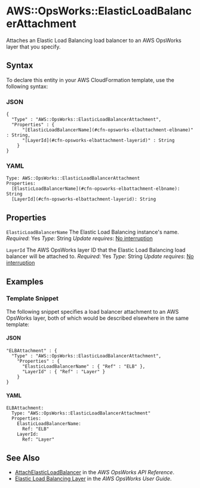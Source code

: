 # AWS::OpsWorks::ElasticLoadBalancerAttachment<a name="aws-resource-opsworks-elbattachment"></a>

Attaches an Elastic Load Balancing load balancer to an AWS OpsWorks layer that you specify\.

## Syntax<a name="aws-resource-opsworks-elbattachment-syntax"></a>

To declare this entity in your AWS CloudFormation template, use the following syntax:

### JSON<a name="aws-resource-opsworks-elbattachment-syntax.json"></a>

```
{
  "Type" : "AWS::OpsWorks::ElasticLoadBalancerAttachment",
  "Properties" : {
      "[ElasticLoadBalancerName](#cfn-opsworks-elbattachment-elbname)" : String,
      "[LayerId](#cfn-opsworks-elbattachment-layerid)" : String
    }
}
```

### YAML<a name="aws-resource-opsworks-elbattachment-syntax.yaml"></a>

```
Type: AWS::OpsWorks::ElasticLoadBalancerAttachment
Properties:
  [ElasticLoadBalancerName](#cfn-opsworks-elbattachment-elbname): String
  [LayerId](#cfn-opsworks-elbattachment-layerid): String
```

## Properties<a name="aws-resource-opsworks-elbattachment-properties"></a>

`ElasticLoadBalancerName`  <a name="cfn-opsworks-elbattachment-elbname"></a>
The Elastic Load Balancing instance's name\.
*Required*: Yes
*Type*: String
*Update requires*: [No interruption](https://docs.aws.amazon.com/AWSCloudFormation/latest/UserGuide/using-cfn-updating-stacks-update-behaviors.html#update-no-interrupt)

`LayerId`  <a name="cfn-opsworks-elbattachment-layerid"></a>
The AWS OpsWorks layer ID that the Elastic Load Balancing load balancer will be attached to\.
*Required*: Yes
*Type*: String
*Update requires*: [No interruption](https://docs.aws.amazon.com/AWSCloudFormation/latest/UserGuide/using-cfn-updating-stacks-update-behaviors.html#update-no-interrupt)

## Examples<a name="aws-resource-opsworks-elbattachment--examples"></a>

### Template Snippet<a name="aws-resource-opsworks-elbattachment--examples--Template_Snippet"></a>

The following snippet specifies a load balancer attachment to an AWS OpsWorks layer, both of which would be described elsewhere in the same template:

#### JSON<a name="aws-resource-opsworks-elbattachment--examples--Template_Snippet--json"></a>

```
"ELBAttachment" : {
  "Type" : "AWS::OpsWorks::ElasticLoadBalancerAttachment",
    "Properties" : {
      "ElasticLoadBalancerName" : { "Ref" : "ELB" },
      "LayerId" : { "Ref" : "Layer" }
    }
}
```

#### YAML<a name="aws-resource-opsworks-elbattachment--examples--Template_Snippet--yaml"></a>

```
ELBAttachment:
  Type: "AWS::OpsWorks::ElasticLoadBalancerAttachment"
  Properties:
    ElasticLoadBalancerName:
      Ref: "ELB"
    LayerId:
      Ref: "Layer"
```

## See Also<a name="aws-resource-opsworks-elbattachment--seealso"></a>
+  [AttachElasticLoadBalancer](https://docs.aws.amazon.com/opsworks/latest/APIReference/API_AttachElasticLoadBalancer.html) in the *AWS OpsWorks API Reference*\.
+  [Elastic Load Balancing Layer](https://docs.aws.amazon.com/opsworks/latest/userguide/layers-elb.html) in the *AWS OpsWorks User Guide*\.
